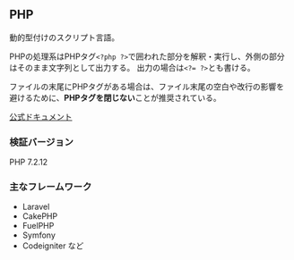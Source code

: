 ## PHP
動的型付けのスクリプト言語。

PHPの処理系はPHPタグ`<?php ?>`で囲われた部分を解釈・実行し、外側の部分はそのまま文字列として出力する。
出力の場合は`<?= ?>`とも書ける。

ファイルの末尾にPHPタグがある場合は、ファイル末尾の空白や改行の影響を避けるために、**PHPタグを閉じない**ことが推奨されている。

[公式ドキュメント](https://php.net/manual/ja/indexes.functions.php)

### 検証バージョン
PHP 7.2.12

### 主なフレームワーク
- Laravel
- CakePHP
- FuelPHP
- Symfony
- Codeigniter
など